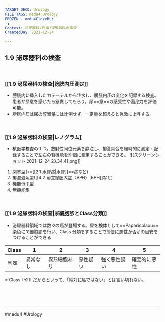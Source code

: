 ```yaml
---
TARGET DECK: Urology
FILE TAGS: medu4 Urology
FROZEN - medu4ClozeHL:
 : 
Context: 泌尿器科/総論/泌尿器科の検査
CreatedDay: 2021-12-24

---
```


## 1.9 泌尿器科の検査

<br>

### [[1.9 泌尿器科の検査|膀胱内圧測定]]
* 膀胱内に挿入したカテーテルから注水し、膀胱内圧の変化を記録する検査。患者が尿意を感じたら怒責してもらう。尿==意==の感受性や蓄尿力を評価可能。
* 膀胱内圧は尿の貯留量には比例せず、一定量を超えると急激に上昇する。
<!--ID: 1640356747051-->



<br>

### [[1.9 泌尿器科の検査|レノグラム]]
* 核医学検査の 1 つ。放射性同位元素を静注し、排泄具合を経時的に測定・記録することで左右の腎機能を別個に測定することができる。
![[スクリーンショット 2021-12-24 23.34.41.png]]
1. 閉塞型(==[[2.1 水腎症|水腎]]==症など)
2. 排泄遅延型([[4.2 前立腺肥大症〈BPH〉|BPH]]など)
3. 機能低下型
4. 無機能型
<!--ID: 1640356747061-->



<br>

### [[1.9 泌尿器科の検査|尿細胞診とClass分類]]
* 泌尿器科領域では数々の癌が登場する。尿を検体として==Papanicolaou==染色にて細胞診を行い、Class 分類をすることで簡便に悪性か否かの目安をつけることができる
<!--ID: 1640356747072-->


|Class|1|2|3|4|5|
|---|---|---|---|---|---|
|判定|異常なし|異形細胞あり|悪性疑い|強く悪性疑い|確定的に悪性|
※ Class I や II だからといって、「絶対に癌ではない」とは言い切れない。
 

<br><br><br>

---
#medu4 #Urology
